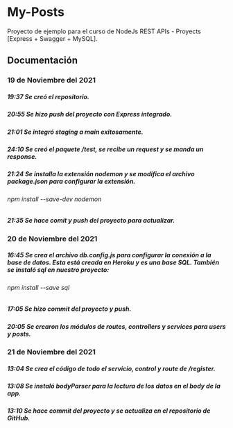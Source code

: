# My-Posts
Proyecto de ejemplo para el curso de NodeJs REST APIs - Proyects [Express + Swagger + MySQL].

## Documentación

### 19 de Noviembre del 2021
##### 19:37 Se creó el repositorio.

##### 20:55 Se hizo push del proyecto con Express integrado.

##### 21:01 Se integró staging a main exitosamente.

##### 24:10 Se creó el paquete /test, se recibe un request y se manda un response.

##### 21:24 Se installa la extensión nodemon y se modifica el archivo package.json para configurar la extensión.
###### npm install --save-dev nodemon

##### 21:35 Se hace comit y push del proyecto para actualizar.

### 20 de Noviembre del 2021
##### 16:45 Se crea el archivo db.config.js para configurar la conexión a la base de datos. Esta está creada en Heroku y es una base SQL. También se instaló sql en nuestro proyecto:
###### npm install --save sql

##### 17:05 Se hizo commit del proyecto y push.

##### 20:05 Se crearon los módulos de routes, controllers y services para users y posts.

### 21 de Noviembre del 2021

##### 13:04 Se crea el código de todo el servicio, control y route de /register.

##### 13:08 Se instaló bodyParser para la lectura de los datos en el body de la app.

##### 13:10 Se hace commit del proyecto y se actualiza en el repositorio de GitHub.